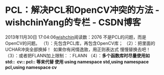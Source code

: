# PCL：解决PCL和OpenCV冲突的方法 - wishchinYang的专栏 - CSDN博客
2013年11月30日 17:04:06[wishchin](https://me.csdn.net/wishchin)阅读数：2076
不是PCL的问题，而是OpenCV的问题。
（1）：先包含PCL库，再包含OpenCV库；
（2）：把里面的UCHAR冲突全部换掉！  如果你有闲情逸致，用正则表达式 慢慢替换去吧！
（3）：或者把FLANN加上限制：：FLANN
（4）：**多个函数库时尽量使用如std::  cv:: pcl:: 等来代替 使用 using namespace std,using namespace pcl,using namespace cv**
